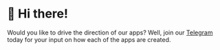 # 👋 Hi there!

Would you like to drive the direction of our apps? Well, join our [Telegram](https://t.me/DroidWorksStudio) today for your input on how each of the apps are created.
